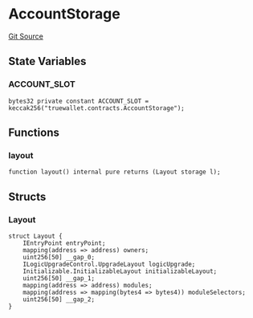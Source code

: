 # AccountStorage
[Git Source](https://github.com/TrueWallet/contracts/blob/5a052bc82f5ecbfdc3b7fb992a66fa5b770bcc4b/src/libraries/AccountStorage.sol)


## State Variables
### ACCOUNT_SLOT

```solidity
bytes32 private constant ACCOUNT_SLOT = keccak256("truewallet.contracts.AccountStorage");
```


## Functions
### layout


```solidity
function layout() internal pure returns (Layout storage l);
```

## Structs
### Layout

```solidity
struct Layout {
    IEntryPoint entryPoint;
    mapping(address => address) owners;
    uint256[50] __gap_0;
    ILogicUpgradeControl.UpgradeLayout logicUpgrade;
    Initializable.InitializableLayout initializableLayout;
    uint256[50] __gap_1;
    mapping(address => address) modules;
    mapping(address => mapping(bytes4 => bytes4)) moduleSelectors;
    uint256[50] __gap_2;
}
```


